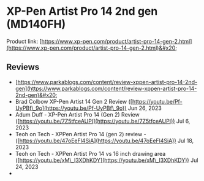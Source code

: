 # XP-Pen Artist Pro 14 2nd gen (MD140FH)

Product link: [https://www.xp-pen.com/product/artist-pro-14-gen-2.html](https://www.xp-pen.com/product/artist-pro-14-gen-2.html)&#x20;

## Reviews

* [https://www.parkablogs.com/content/review-xppen-artist-pro-14-2nd-gen](https://www.parkablogs.com/content/review-xppen-artist-pro-14-2nd-gen)&#x20;
* Brad Colbow XP-Pen Artist 14 Gen 2 Review ([https://youtu.be/Pf-UyPBf\_9o](https://youtu.be/Pf-UyPBf\_9o)) Jun 26, 2023
* Adum Duff - XP-Pen Artist Pro 14 (Gen 2) Review ([https://youtu.be/7Z5tfceAUPI](https://youtu.be/7Z5tfceAUPI)) Jul 6, 2023
* Teoh on Tech - XPPen Artist Pro 14 (gen 2) review - ([https://youtu.be/47oEeFl4SiA](https://youtu.be/47oEeFl4SiA)) Jul 18, 2023
* Teoh on Tech - XPPen Artist Pro 14 vs 16 inch drawing area ([https://youtu.be/xM\_I3XDhKDY](https://youtu.be/xM\_I3XDhKDY)) Jul 24, 2023
*
